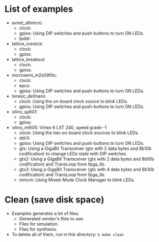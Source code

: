 # List of examples

* avnet_s6micro:
  * clock:
  * gpios: Using DIP switches and push-buttons to turn ON LEDs.
  * lpddr:
* lattice_icestick:
  * clock:
  * gpios:
* lattice_breakout:
  * clock:
  * gpios:
* microsemi_m2s090ts:
  * clock:
  * epcs:
  * gpios: Using DIP switches and push-buttons to turn ON LEDs.
* terasic_de0nano
  * clock: Using the on-board clock source to blink LEDs.
  * gpios: Using DIP switches and push-buttons to turn ON LEDs.
* xilinx_sp601:
  * clock:
  * gpios:
* xilinx_ml605: Virtex 6 LXT 240, speed grade -1
  * clock: Using the two on-board clock sources to blink LEDs.
  * ddr3:
  * gpios: Using DIP switches and push-buttons to turn ON LEDs.
  * gtx:   Using a GigaBit Transceiver (gtx with 2 data bytes and 8b10b codification) to change LEDs state with DIP switches.
  * gtx2:  Using a GigaBit Transceiver (gtx with 2 data bytes and 8b10b codification) and TransLoop from fpga_lib.
  * gtx3:  Using a GigaBit Transceiver (gtx with 4 data bytes and 8b10b codification) and TransLoop from fpga_lib.
  * mmcm:  Using Mixed-Mode Clock Manager to blink LEDs.

# Clean (save disk space)

* Examples generates a lot of files:
  * Generated vendor's files to use.
  * Files for simulation.
  * Files for synthesis.
* To delete all of them, run in this directory: `$ make clean`
